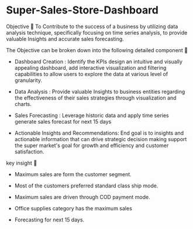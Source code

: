 # Super-Sales-Store-Dashboard
Objective 💫
To Contribute to the success of a business by utilizing data analysis technique, specifically focusing on time series analysis, to provide valuable Insights and accurate sales forecasting.

The Objective can be broken down into the following detailed component 📝

* Dashboard Creation : Identify the KPIs design an intuitive and visually appealing dashboard, add interactive visualization and filtering capabilities to allow users to explore the data at various level of granularity.

* Data Analysis : Provide valuable Insights to business entities regarding the effectiveness of their sales strategies through visualization and charts.

* Sales Forecasting : Leverage historic data and apply time series generate sales forecast for next 15 days

* Actionable Insights and Recommendations: End goal is to insights and actionable information that can drive strategic decision making support the super market's goal for growth and efficiency and customer satisfaction.

key insight 📝

* Maximum sales are form the customer segment.

* Most of the customers preferred standard class ship mode.

* Maximum sales are driven through COD payment mode.

* Office supplies category has the maximum sales

* Forecasting for next 15 days.
